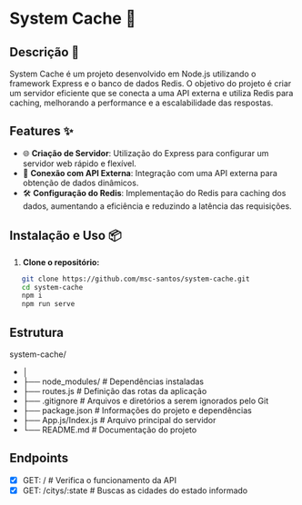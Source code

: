 # System Cache 🚀

## Descrição 📄

System Cache é um projeto desenvolvido em Node.js utilizando o framework Express e o banco de dados Redis. O objetivo do projeto é criar um servidor eficiente que se conecta a uma API externa e utiliza Redis para caching, melhorando a performance e a escalabilidade das respostas.

## Features ✨

- 🌐 **Criação de Servidor**: Utilização do Express para configurar um servidor web rápido e flexível.
- 🔗 **Conexão com API Externa**: Integração com uma API externa para obtenção de dados dinâmicos.
- 🛠️ **Configuração do Redis**: Implementação do Redis para caching dos dados, aumentando a eficiência e reduzindo a latência das requisições.

## Instalação e Uso 📦

1. **Clone o repositório:**

```sh
   git clone https://github.com/msc-santos/system-cache.git
   cd system-cache
   npm i
   npm run serve
```

## Estrutura

system-cache/

- │
- ├── node_modules/ # Dependências instaladas
- ├── routes.js # Definição das rotas da aplicação
- ├── .gitignore # Arquivos e diretórios a serem ignorados pelo Git
- ├── package.json # Informações do projeto e dependências
- ├── App.js/Index.js # Arquivo principal do servidor
- └── README.md # Documentação do projeto

## Endpoints

- [x] GET: / # Verifica o funcionamento da API
- [x] GET: /citys/:state # Buscas as cidades do estado informado
